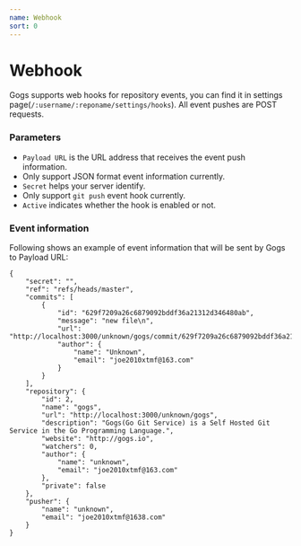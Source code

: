 ```yaml
---
name: Webhook
sort: 0
---
```


# Webhook

Gogs supports web hooks for repository events, you can find it in settings page(`/:username/:reponame/settings/hooks`). All event pushes are POST requests.

### Parameters

- `Payload URL` is the URL address that receives the event push information.
- Only support JSON format event information currently.
- `Secret` helps your server identify.
- Only support `git push` event hook currently.
- `Active` indicates whether the hook is enabled or not.

### Event information

Following shows an example of event information that will be sent by Gogs to Payload URL:

```
{
	"secret": "",
	"ref": "refs/heads/master",
	"commits": [
		{
			"id": "629f7209a26c6879092bddf36a21312d346480ab",
			"message": "new file\n",
			"url": "http://localhost:3000/unknown/gogs/commit/629f7209a26c6879092bddf36a21312d346480ab",
			"author": {
				"name": "Unknown",
				"email": "joe2010xtmf@163.com"
			}
		}
	],
	"repository": {
		"id": 2,
		"name": "gogs",
		"url": "http://localhost:3000/unknown/gogs",
		"description": "Gogs(Go Git Service) is a Self Hosted Git Service in the Go Programming Language.",
		"website": "http://gogs.io",
		"watchers": 0,
		"author": {
			"name": "unknown",
			"email": "joe2010xtmf@163.com"
		},
		"private": false
	},
	"pusher": {
		"name": "unknown",
		"email": "joe2010xtmf@1638.com"
	}
}
```